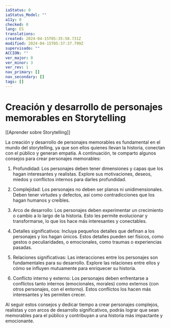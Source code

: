```yaml
---
iaStatus: 0
iaStatus_Model: ""
a11y: 0
checked: 0
lang: ES
translations: 
created: 2024-04-15T05:35:50.731Z
modified: 2024-04-15T05:37:37.799Z
supervisado: ""
ACCION: ""
ver_major: 0
ver_minor: 3
ver_rev: 1
nav_primary: []
nav_secondary: []
tags: []
---
```

# Creación y desarrollo de personajes memorables en Storytelling

[[Aprender sobre Storytelling]]

La creación y desarrollo de personajes memorables es fundamental en el mundo del storytelling, ya que son ellos quienes llevan la historia, conectan con el público y generan empatía. A continuación, te comparto algunos consejos para crear personajes memorables:

1. Profundidad: Los personajes deben tener dimensiones y capas que los hagan interesantes y realistas. Explore sus motivaciones, deseos, miedos y conflictos internos para darles profundidad.

2. Complejidad: Los personajes no deben ser planos ni unidimensionales. Deben tener virtudes y defectos, así como contradicciones que los hagan humanos y creíbles.

3. Arco de desarrollo: Los personajes deben experimentar un crecimiento o cambio a lo largo de la historia. Esto les permite evolucionar y transformarse, lo que los hace más interesantes y conectables.

4. Detalles significativos: Incluya pequeños detalles que definan a los personajes y los hagan únicos. Estos detalles pueden ser físicos, como gestos o peculiaridades, o emocionales, como traumas o experiencias pasadas.

5. Relaciones significativas: Las interacciones entre los personajes son fundamentales para su desarrollo. Explore las relaciones entre ellos y cómo se influyen mutuamente para enriquecer su historia.

6. Conflicto interno y externo: Los personajes deben enfrentarse a conflictos tanto internos (emocionales, morales) como externos (con otros personajes, con el entorno). Estos conflictos los hacen más interesantes y les permiten crecer.

Al seguir estos consejos y dedicar tiempo a crear personajes complejos, realistas y con arcos de desarrollo significativos, podrás lograr que sean memorables para el público y contribuyan a una historia más impactante y emocionante.
